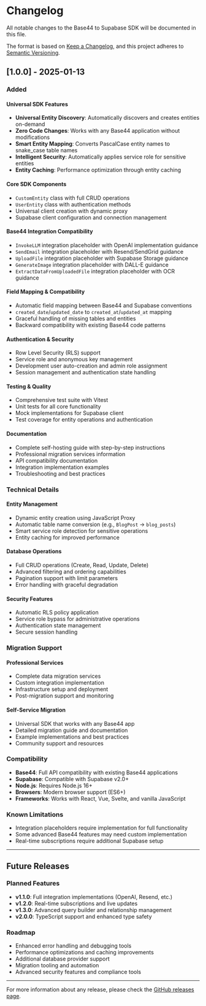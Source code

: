 # Changelog

All notable changes to the Base44 to Supabase SDK will be documented in this file.

The format is based on [Keep a Changelog](https://keepachangelog.com/en/1.0.0/),
and this project adheres to [Semantic Versioning](https://semver.org/spec/v2.0.0.html).

## [1.0.0] - 2025-01-13

### Added

#### Universal SDK Features
- **Universal Entity Discovery**: Automatically discovers and creates entities on-demand
- **Zero Code Changes**: Works with any Base44 application without modifications
- **Smart Entity Mapping**: Converts PascalCase entity names to snake_case table names
- **Intelligent Security**: Automatically applies service role for sensitive entities
- **Entity Caching**: Performance optimization through entity caching

#### Core SDK Components
- `CustomEntity` class with full CRUD operations
- `UserEntity` class with authentication methods
- Universal client creation with dynamic proxy
- Supabase client configuration and connection management

#### Base44 Integration Compatibility
- `InvokeLLM` integration placeholder with OpenAI implementation guidance
- `SendEmail` integration placeholder with Resend/SendGrid guidance
- `UploadFile` integration placeholder with Supabase Storage guidance
- `GenerateImage` integration placeholder with DALL-E guidance
- `ExtractDataFromUploadedFile` integration placeholder with OCR guidance

#### Field Mapping & Compatibility
- Automatic field mapping between Base44 and Supabase conventions
- `created_date`/`updated_date` to `created_at`/`updated_at` mapping
- Graceful handling of missing tables and entities
- Backward compatibility with existing Base44 code patterns

#### Authentication & Security
- Row Level Security (RLS) support
- Service role and anonymous key management
- Development user auto-creation and admin role assignment
- Session management and authentication state handling

#### Testing & Quality
- Comprehensive test suite with Vitest
- Unit tests for all core functionality
- Mock implementations for Supabase client
- Test coverage for entity operations and authentication

#### Documentation
- Complete self-hosting guide with step-by-step instructions
- Professional migration services information
- API compatibility documentation
- Integration implementation examples
- Troubleshooting and best practices

### Technical Details

#### Entity Management
- Dynamic entity creation using JavaScript Proxy
- Automatic table name conversion (e.g., `BlogPost` → `blog_posts`)
- Smart service role detection for sensitive operations
- Entity caching for improved performance

#### Database Operations
- Full CRUD operations (Create, Read, Update, Delete)
- Advanced filtering and ordering capabilities
- Pagination support with limit parameters
- Error handling with graceful degradation

#### Security Features
- Automatic RLS policy application
- Service role bypass for administrative operations
- Authentication state management
- Secure session handling

### Migration Support

#### Professional Services
- Complete data migration services
- Custom integration implementation
- Infrastructure setup and deployment
- Post-migration support and monitoring

#### Self-Service Migration
- Universal SDK that works with any Base44 app
- Detailed migration guide and documentation
- Example implementations and best practices
- Community support and resources

### Compatibility

- **Base44**: Full API compatibility with existing Base44 applications
- **Supabase**: Compatible with Supabase v2.0+
- **Node.js**: Requires Node.js 16+
- **Browsers**: Modern browser support (ES6+)
- **Frameworks**: Works with React, Vue, Svelte, and vanilla JavaScript

### Known Limitations

- Integration placeholders require implementation for full functionality
- Some advanced Base44 features may need custom implementation
- Real-time subscriptions require additional Supabase setup

---

## Future Releases

### Planned Features

- **v1.1.0**: Full integration implementations (OpenAI, Resend, etc.)
- **v1.2.0**: Real-time subscriptions and live updates
- **v1.3.0**: Advanced query builder and relationship management
- **v2.0.0**: TypeScript support and enhanced type safety

### Roadmap

- Enhanced error handling and debugging tools
- Performance optimizations and caching improvements
- Additional database provider support
- Migration tooling and automation
- Advanced security features and compliance tools

---

For more information about any release, please check the [GitHub releases page](https://github.com/yourusername/base44-to-supabase-sdk/releases).